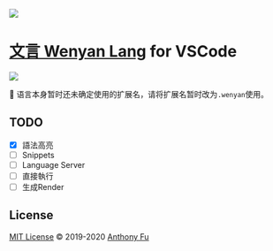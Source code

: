 ![](https://github.com/antfu/wenyan-lang-vscode/raw/master/res/logo.png)

# [文言 Wenyan Lang](https://github.com/LingDong-/wenyan-lang) for VSCode

![](https://github.com/antfu/wenyan-lang-vscode/raw/master/screenshots/demo1.png)

🚧 语言本身暂时还未确定使用的扩展名，请将扩展名暂时改为`.wenyan`使用。

## TODO

- [x] 語法高亮
- [ ] Snippets
- [ ] Language Server
- [ ] 直接執行
- [ ] 生成Render

## License

[MIT License](https://github.com/antfu/wenyan-lang-vscode/blob/master/LICENSE) © 2019-2020 [Anthony Fu](https://github.com/antfu)

